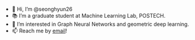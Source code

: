 - 👋 Hi, I’m @seonghyun26
- 📚 I’m a graduate student at Machine Learning Lab, POSTECH.
- 🌱 I’m interested in Graph Neural Networks and geometric deep learning.
- 📫 Reach me by [email](mailto:shpark26@postech.ac.kr)!

<!---
seonghyun26/seonghyun26 is a ✨ special ✨ repository because its `README.md` (this file) appears on your GitHub profile.
You can click the Preview link to take a look at your changes.
--->
